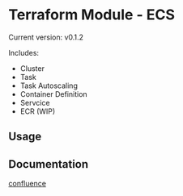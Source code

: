 # Terraform Module - ECS

Current version: v0.1.2

Includes:

* Cluster
* Task
* Task Autoscaling
* Container Definition
* Servcice
* ECR (WIP)

## Usage



## Documentation

[confluence](https://ohpendev.atlassian.net/wiki/spaces/CCE/pages/2062320795/Terraform+Modules)
